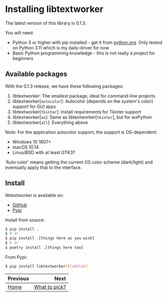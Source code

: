 # Installing libtextworker

The latest version of this library is 0.1.3.

You will need:

* Python 3 or higher with pip installed - get it from [python.org](https://python.org). Only tested on Python 3.11 which is my daily-driver for now
* Basic Python programming knowledge - this is not really a project for beginners

## Available packages

With the 0.1.3 release, we have these following packages:

1. libtextworker: The smallest package, ideal for command-line projects
2. libtextworker[`autocolor`]: Autocolor (depends on the system's color) support for GUI apps
3. libtextworker[`tkinter`]: Install requirements for Tkinter support
4. libtextworker[`wx`]: Same as libtextworker[`tkinter`], but for wxPython
5. libtextworker[`all`]: Everything above

Note: For the application autocolor support, the support is OS-dependent:

* Windows 10 1607+
* macOS 10.14
* Linux/BSD with at least GTK3?

'Auto color' means getting the current OS color scheme (dark/light) and eventually apply that to the interface.

## Install

libtextworker is available on:
* [GitHub](https://github.com/lebao3105/libtextworker)
* [Pypi](https://pypi.org/project/libtextworker)

Install from source:

```bash
$ pip install .
$ # Or
$ pip install .[things here as you wish]
$ # Or
$ poetry install .[things here too]
```

From Pypi:

```bash
$ pip install libtextworker[blahblah]
```

<div class="section_buttons">

| Previous                   |                       Next |
|:---------------------------|---------------------------:|
| [Home](../index.md)                  | [What to pick?](gettheright.md) |

</div>